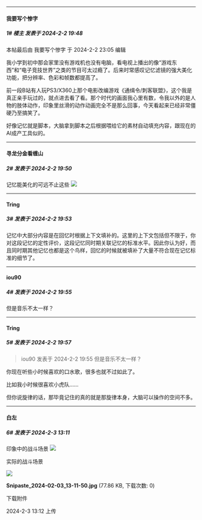 
*****

####  我要写个惨字  
##### 1#       楼主       发表于 2024-2-2 19:48

 本帖最后由 我要写个惨字 于 2024-2-2 23:05 编辑 

我小学到初中那会家里没有游戏机也没有电脑，看电视上播出的像“游戏东西”和“电子竞技世界”之类的节目可太过瘾了。后来时常感叹记忆滤镜的强大美化功能，把分辨率、色彩和帧数都提高了。

前一段B站有人玩PS3/X360上那个电影改编游戏《通缉令/刺客联盟》，这个我是真正亲手玩过的，就点进去看了看。那个时代的画面我心里有数，令我以外的是人物的肢体动作，印象里丝滑的动作动画完全不是那么回事，今天看起来已经非常僵硬乃至搞笑了。

好像记忆就是脚本，大脑拿到脚本之后根据喂给它的素材自动填充内容，跟现在的AI成产工具似的。

*****

####  寻龙分金看缠山  
##### 2#       发表于 2024-2-2 19:50

记忆能美化的可远不止这些
<img src="https://p.sda1.dev/15/114f0cf4ebea6a68e7b066383aef18aa/CMP_20240202195034095.png" referrerpolicy="no-referrer">

*****

####  Tring  
##### 3#       发表于 2024-2-2 19:53

记忆中大部分内容是在回忆时根据上下文填补的。这里的上下文包括但不限于，你对这段记忆的定性评价，这段记忆同时期关联记忆的标准水平。因此你认为好，而且同时期其他记忆也都是这个鸟样，回忆的时候就被填补了大量不符合现在记忆标准的细节了。

*****

####  iou90  
##### 4#       发表于 2024-2-2 19:55

但是音乐不太一样？

*****

####  Tring  
##### 5#       发表于 2024-2-2 19:57

<blockquote>iou90 发表于 2024-2-2 19:55
但是音乐不太一样？</blockquote>
你现在听些小时候喜欢的口水歌，很多也就不过如此了。

比如我小时候很喜欢小虎队……

但你说旋律的话，那毕竟记住的真的就是那旋律本身，大脑可以操作的空间不多。

*****

####  白左  
##### 6#       发表于 2024-2-3 13:11

印象中的战斗场景
<img src="http://p3.itc.cn/images01/20201203/e5479e86758a43998f8ef8f16f2d7659.gif" referrerpolicy="no-referrer">

实际的战斗场景

<img src="https://img.saraba1st.com/forum/202402/03/131244iusnynuxixu5yydi.jpg" referrerpolicy="no-referrer">

<strong>Snipaste_2024-02-03_13-11-50.jpg</strong> (77.86 KB, 下载次数: 0)

下载附件

2024-2-3 13:12 上传

